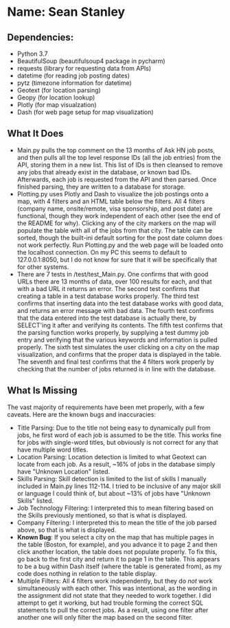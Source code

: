 # Name: Sean Stanley

## Dependencies:
- Python 3.7
- BeautifulSoup (beautifulsoup4 package in pycharm)
- requests (library for requesting data from APIs)
- datetime (for reading job posting dates)
- pytz (timezone information for datetime)
- Geotext (for location parsing)
- Geopy (for location lookup)
- Plotly (for map visualzation)
- Dash (for web page setup for map visualization)

## What It Does
- Main.py pulls the top comment on the 13 months of Ask HN job posts, and then pulls all the top level response IDs (all the job entries) from the API, storing them in a new list. This list of IDs is then cleansed to remove any jobs that already exist in the database, or known bad IDs. Afterwards, each job is requested from the API and then parsed. Once finished parsing, they are written to a database for storage.
- Plotting.py uses Plotly and Dash to visualize the job postings onto a map, with 4 filters and an HTML table below the filters. All 4 filters (company name, onsite/remote, visa sponsorship, and post date) are functional, though they work independent of each other (see the end of the README for why). Clicking any of the city markers on the map will populate the table with all of the jobs from that city. The table can be sorted, though the built-ini default sorting for the post date column does not work perfectly. Run Plotting.py and the web page will be loaded onto the localhost connection. On my PC this seems to default to 127.0.0.1:8050, but I do not know for sure that it will be specifically that for other systems.
- There are 7 tests in /test/test_Main.py. One confirms that with good URLs there are 13 months of data, over 100 results for each, and that with a bad URL it returns an error. The second test confirms that creating a table in a test database works properly. The third test confirms that inserting data into the test database works with good data, and returns an error message with bad data. The fourth test confirms that the data entered into the test database is actually there, by SELECT'ing it after and verifying its contents. The fifth test confirms that the parsing function works properly, by supplying a test dummy job entry and verifying that the various keywords and information is pulled properly. The sixth test simulates the user clicking on a city on the map visualization, and confirms that the proper data is displayed in the table. The seventh and final test confirms that the 4 filters work properly by checking that the number of jobs returned is in line with the database.

## What Is Missing
The vast majority of requirements have been met properly, with a few caveats. Here are the known bugs and inaccuracies:
- Title Parsing: Due to the title not being easy to dynamically pull from jobs, he first word of each job is assumed to be the title. This works fine for jobs with single-word titles, but obviously is not correct for any that have multiple word titles.
- Location Parsing: Location detection is limited to what Geotext can locate from each job. As a result, ~16% of jobs in the database simply have "Unknown Location" listed.
- Skills Parsing: Skill detection is limited to the list of skills I manually included in Main.py lines 112-114. I tried to be inclusive of any major skill or language I could think of, but about ~13% of jobs have "Unknown Skills" listed.
- Job Technology Filtering: I interpreted this to mean filtering based on the Skills previously mentioned, so that is what is displayed.
- Company Filtering: I interpreted this to mean the title of the job parsed above, so that is what is displayed.
- **Known Bug**: If you select a city on the map that has multiple pages in the table (Boston, for example), and you advance it to page 2 and then click another location, the table does not populate properly. To fix this, go back to the first city and return it to page 1 in the table. This appears to be a bug within Dash itself (where the table is generated from), as my code does nothing in relation to the table display.
- Multiple Filters: All 4 filters work independently, but they do *not* work simultaneously with each other. This was intentional, as the wording in the assignment did not state that they needed to work together. I did attempt to get it working, but had trouble forming the correct SQL statements to pull the correct jobs. As a result, using one filter after another one will only filter the map based on the second filter.
